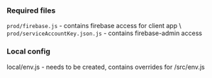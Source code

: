 ### Required files
`prod/firebase.js` - contains firebase access for client app \ 
`prod/serviceAccountKey.json.js` - contains firebase-admin access

### Local config
local/env.js - needs to be created, contains overrides for /src/env.js
